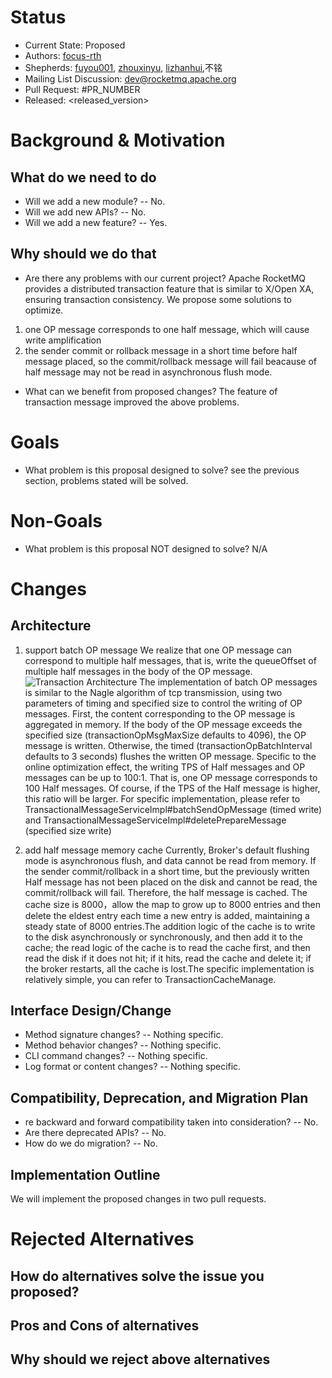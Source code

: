 # Status
- Current State: Proposed
- Authors: [focus-rth](https://github.com/Focus-rth)
- Shepherds: [fuyou001](https://github.com/fuyou001), [zhouxinyu](https://github.com/zhouxinyu), [lizhanhui](https://github.com/lizhanhui),不铭
- Mailing List Discussion: dev@rocketmq.apache.org
- Pull Request: #PR_NUMBER
- Released: <released_version>
# Background & Motivation
## What do we need to do
- Will we add a new module? -- No.
- Will we add new APIs? -- No.
- Will we add a new feature? -- Yes.
##  Why should we do that
- Are there any problems with our current project?
Apache RocketMQ provides a distributed transaction feature that is similar to X/Open XA, ensuring transaction consistency. We propose some solutions to optimize.
1. one OP message corresponds to one half message, which will cause write amplification
2. the sender commit or rollback message in a short time before half message placed, so the commit/rollback message will fail beacause of half message may not be read in asynchronous flush mode.

- What can we benefit from proposed changes?
The feature of transaction message improved the above problems.
# Goals
- What problem is this proposal designed to solve?
see the previous section, problems stated will be solved.
# Non-Goals
- What problem is this proposal NOT designed to solve?
N/A
# Changes
## Architecture
1. support batch OP message
We realize that one OP message can correspond to multiple half messages, that is, write the queueOffset of multiple half messages in the body of the OP message.
![Transaction Architecture](https://intranetproxy.alipay.com/skylark/lark/0/2022/png/17832/1665488304489-e2ea5bcd-ad0b-423d-81e9-4284f861d27d.png?x-oss-process=image%2Fresize%2Cw_1889%2Climit_0)
The implementation of batch OP messages is similar to the Nagle algorithm of tcp transmission, using two parameters of timing and specified size to control the writing of OP messages. First, the content corresponding to the OP message is aggregated in memory. If the body of the OP message exceeds the specified size (transactionOpMsgMaxSize defaults to 4096), the OP message is written. Otherwise, the timed (transactionOpBatchInterval defaults to 3 seconds) flushes the written OP message.
Specific to the online optimization effect, the writing TPS of Half messages and OP messages can be up to 100:1. That is, one OP message corresponds to 100 Half messages. Of course, if the TPS of the Half message is higher, this ratio will be larger.
For specific implementation, please refer to TransactionalMessageServiceImpl#batchSendOpMessage (timed write) and TransactionalMessageServiceImpl#deletePrepareMessage (specified size write)


2. add half message memory cache
Currently, Broker's default flushing mode is asynchronous flush, and data cannot be read from memory. If the sender commit/rollback in a short time, but the previously written Half message has not been placed on the disk and cannot be read, the commit/rollback will fail. Therefore, the half message is cached.
The cache size is 8000，allow the map to grow up to 8000 entries and then delete the eldest entry each time a new entry is added, maintaining a steady state of 8000 entries.The addition logic of the cache is to write to the disk asynchronously or synchronously, and then add it to the cache; the read logic of the cache is to read the cache first, and then read the disk if it does not hit; if it hits, read the cache and delete it; if the broker restarts, all the cache is lost.The specific implementation is relatively simple, you can refer to TransactionCacheManage.

## Interface Design/Change
- Method signature changes? -- Nothing specific.
- Method behavior changes? -- Nothing specific.
- CLI command changes? -- Nothing specific.
- Log format or content changes? -- Nothing specific.

## Compatibility, Deprecation, and Migration Plan
- re backward and forward compatibility taken into consideration? -- No.
- Are there deprecated APIs? -- No.
- How do we do migration? -- No.

## Implementation Outline
We will implement the proposed changes in two pull requests.

# Rejected Alternatives

## How do alternatives solve the issue you proposed?

## Pros and Cons of alternatives

## Why should we reject above alternatives
